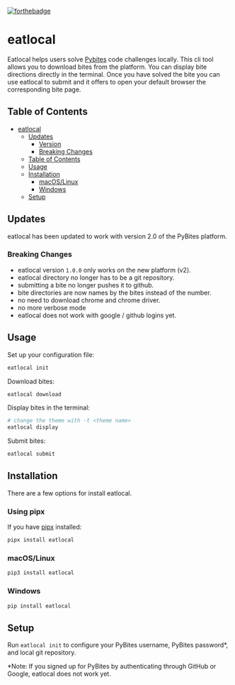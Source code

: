 [![forthebadge](https://forthebadge.com/images/badges/made-with-python.svg)](https://forthebadge.com)

# eatlocal

Eatlocal helps users solve [Pybites](https://pybitesplatform.com) code challenges locally. This cli tool allows you to download bites from the platform. You can display bite directions directly in the terminal. Once you have solved the bite you can use eatlocal to submit and it offers to open your default browser the corresponding bite page.

## Table of Contents

- [eatlocal](#eatlocal)
  - [Updates](#updates)
    - [Version](#version-080)
    - [Breaking Changes](#breaking-changes)
  - [Table of Contents](#table-of-contents)
  - [Usage](#usage)
  - [Installation](#installation)
    - [macOS/Linux](#macoslinux)
    - [Windows](#windows)
  - [Setup](#setup)

## Updates

eatlocal has been updated to work with version 2.0 of the PyBites platform.

### Breaking Changes

+ eatlocal version `1.0.0` only works on the new platform (v2).
+ eatlocal directory no longer has to be a git repository.
+ submitting a bite no longer pushes it to github.
+ bite directories are now names by the bites instead of the number.
+ no need to download chrome and chrome driver.
+ no more verbose mode
+ eatlocal does not work with google / github logins yet.


## Usage

Set up your configuration file:

```bash
eatlocal init
```

Download bites:

```bash
eatlocal download
```

Display bites in the terminal:

```bash
# change the theme with -t <theme name>
eatlocal display
```

Submit bites:

```bash
eatlocal submit
```

## Installation

There are a few options for install eatlocal.

### Using pipx

If you have [pipx](https://pypa.github.io/pipx/) installed:

```bash
pipx install eatlocal
```

### macOS/Linux

```bash
pip3 install eatlocal
```

### Windows

```bash
pip install eatlocal
```

## Setup

Run `eatlocal init` to configure your PyBites username, PyBites password*, and local git repository.

*Note:  If you signed up for PyBites by authenticating through GitHub or Google, eatlocal does not work yet.
